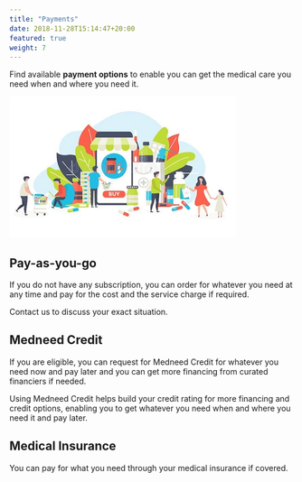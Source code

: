 ```yaml
---
title: "Payments"
date: 2018-11-28T15:14:47+20:00 
featured: true
weight: 7
---
```


Find available **payment options** to enable you can get the medical care you need when and where you need it.

![Some medicines](/images/illustrations/med-work.jpg)

## Pay-as-you-go 
If you do not have any subscription, you can order for whatever you need at any time and pay for the cost and the service charge if required. 

Contact us to discuss your exact situation.

## Medneed Credit 
If you are eligible, you can request for Medneed Credit for whatever you need now and pay later and you can get more financing from curated financiers if needed.

Using Medneed Credit helps build your credit rating for more financing and credit options, enabling you to get whatever you need when and where you need it and pay later.

## Medical Insurance
You can pay for what you need through your medical insurance if covered.
